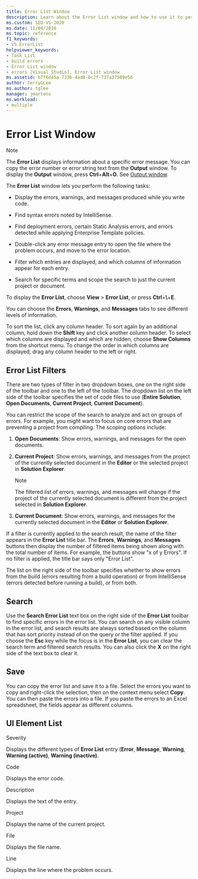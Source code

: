 ```yaml
---
title: Error List Window
description: Learn about the Error List window and how to use it to perform tasks related to resolving the errors it displays.
ms.custom: SEO-VS-2020
ms.date: 11/04/2016
ms.topic: reference
f1_keywords:
- VS.ErrorList
helpviewer_keywords:
- Task List
- build errors
- Error List window
- errors [Visual Studio], Error List window
ms.assetid: b7f6d45a-733b-4ad8-bc2f-737a37509e56
author: TerryGLee
ms.author: tglee
manager: jmartens
ms.workload:
- multiple
---
```

# Error List Window

> [!NOTE]
> The **Error List** displays information about a specific error message. You can copy the error number or error string text from the **Output** window. To display the **Output** window, press **Ctrl**+**Alt**+**O**. See [Output window](../../ide/reference/output-window.md).

The **Error List** window lets you perform the following tasks:

- Display the errors, warnings, and messages produced while you write code.

- Find syntax errors noted by IntelliSense.

- Find deployment errors, certain Static Analysis errors, and errors detected while applying Enterprise Template policies.

- Double-click any error message entry to open the file where the problem occurs, and move to the error location.

- Filter which entries are displayed, and which columns of information appear for each entry.

- Search for specific terms and scope the search to just the current project or document.

To display the **Error List**, choose **View** > **Error List**, or press **Ctrl**+**\\**+**E**.

You can choose the **Errors**, **Warnings**, and **Messages** tabs to see different levels of information.

To sort the list, click any column header. To sort again by an additional column, hold down the **Shift** key and click another column header. To select which columns are displayed and which are hidden, choose **Show Columns** from the shortcut menu. To change the order in which columns are displayed, drag any column header to the left or right.

## Error List Filters

There are two types of filter in two dropdown boxes, one on the right side of the toolbar and one to the left of the toolbar. The dropdown list on the left side of the toolbar specifies the set of code files to use (**Entire Solution**, **Open Documents**, **Current Project**, **Current Document**).

You can restrict the scope of the search to analyze and act on groups of errors. For example, you might want to focus on core errors that are preventing a project from compiling. The scoping options include:

1. **Open Documents**: Show errors, warnings, and messages for the open documents.

2. **Current Project**: Show errors, warnings, and messages from the project of the currently selected document in the **Editor** or the selected project in **Solution Explorer**.

    > [!NOTE]
    > The filtered list of errors, warnings, and messages will change if the project of the currently selected document is different from the project selected in **Solution Explorer**.

3. **Current Document**: Show errors, warnings, and messages for the currently selected document in the **Editor** or **Solution Explorer**.

If a filter is currently applied to the search result, the name of the filter appears in the **Error List** title bar. The **Errors**, **Warnings**, and **Messages** buttons then display the number of filtered items being shown along with the total number of items. For example, the buttons show "x of y Errors". If no filter is applied, the title bar says only "Error List".

The list on the right side of the toolbar specifies whether to show errors from the build (errors resulting from a build operation) or from IntelliSense (errors detected before running a build), or from both.

## Search

Use the **Search Error List** text box on the right side of the **Error List** toolbar to find specific errors in the error list. You can search on any visible column in the error list, and search results are always sorted based on the column that has sort priority instead of on the query or the filter applied. If you choose the **Esc** key while the focus is in the **Error List**, you can clear the search term and filtered search results. You can also click the **X** on the right side of the text box to clear it.

## Save

You can copy the error list and save it to a file. Select the errors you want to copy and right-click the selection, then on the context menu select **Copy**. You can then paste the errors into a file. If you paste the errors to an Excel spreadsheet, the fields appear as different columns.

## UI Element List

Severity

Displays the different types of **Error List** entry (**Error**, **Message**, **Warning**, **Warning (active)**, **Warning (inactive)**.

Code

Displays the error code.

Description

Displays the text of the entry.

Project

Displays the name of the current project.

File

Displays the file name.

Line

Displays the line where the problem occurs.
